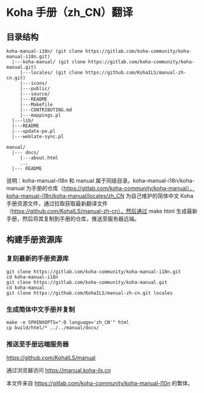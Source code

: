 # Koha 手册（zh_CN）翻译

## 目录结构
```
koha-manual-i18n/ (git clone https://gitlab.com/koha-community/koha-manual-i18n.git)
  |---koha-manual/ (git clone https://gitlab.com/koha-community/koha-manual.git)
     |---locales/ (git clone https://github.com/KohaILS/manual-zh-cn.git)
     |---icons/
     |---public/
     |---source/
     |---README
     |---Makefile
     |---CONTRIBUTING.md
     |---mappings.pl
  |---lib/
  |---README
  |---update-po.pl
  |---weblate-sync.pl

manual/
  |--- docs/
     |---about.html
     ...
  |--- README
```
说明：koha-manual-i18n 和 manual 属于同级目录。koha-manual-i18n/koha-manual 为手册的仓库（https://gitlab.com/koha-community/koha-manual），koha-manual-i18n/koha-manual/locales/zh_CN 为自己维护的简体中文 Koha 手册资源文件，通过拉取获取最新翻译文件（https://github.com/KohaILS/manual-zh-cn），然后通过 make html 生成最新手册，然后将其复制到手册的仓库，推送至服务器远端。

## 构建手册资源库

### 复刻最新的手册资源库
```
git clone https://gitlab.com/koha-community/koha-manual-i18n.git
cd koha-manual-i18n
git clone https://gitlab.com/koha-community/koha-manual.git
cd koha-manual
git clone https://githab.com/KohaILS/manual-zh-cn.git locales
```

### 生成简体中文手册并复制
```
make -e SPHINXOPTS="-D language='zh_CN'" html
cp build/html/* ../../manual/docs/
```

### 推送至手册远端服务器

https://github.com/KohaILS/manual

通过浏览器访问 https://manual.koha-ils.cn

本文件来自 https://gitlab.com/koha-community/koha-manual-l10n 的繁体。
